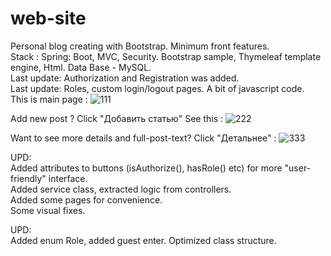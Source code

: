 # web-site
Personal blog creating with Bootstrap. Minimum front features.  
Stack : Spring: Boot, MVC, Security. Bootstrap sample, Thymeleaf template engine, Html. Data Base - MySQL.  
Last update: Authorization and Registration was added.  
Last update: Roles, custom login/logout pages. A bit of javascript code.  
This is main page : 
![111](https://user-images.githubusercontent.com/97405800/169416315-3117f6fd-41af-4d4f-968b-13198a613dbc.jpg)

Add new post ? Click "Добавить статью" See this :
![222](https://user-images.githubusercontent.com/97405800/169416391-45f9f894-a482-4657-b554-153820113573.jpg)

Want to see more details and full-post-text? Click "Детальнее" :
![333](https://user-images.githubusercontent.com/97405800/169416517-fbd7fcf6-8887-4b62-817a-d6d61bb149c0.jpg)
  
UPD:  
Added attributes to buttons (isAuthorize(), hasRole() etc) for more "user-friendly" interface.  
Added service class, extracted logic from controllers.  
Added some pages for convenience.  
Some visual fixes.  
  
UPD:  
Added enum Role, added guest enter. Optimized class structure.  
